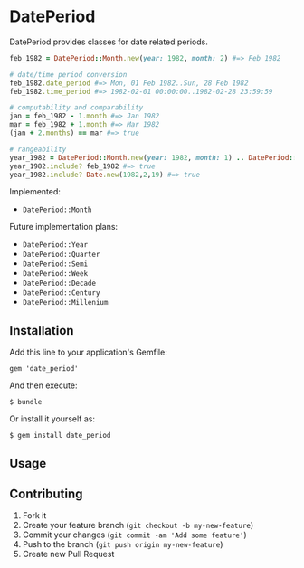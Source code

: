 # DatePeriod

DatePeriod provides classes for date related periods.

```ruby
feb_1982 = DatePeriod::Month.new(year: 1982, month: 2) #=> Feb 1982

# date/time period conversion
feb_1982.date_period #=> Mon, 01 Feb 1982..Sun, 28 Feb 1982
feb_1982.time_period #=> 1982-02-01 00:00:00..1982-02-28 23:59:59

# computability and comparability
jan = feb_1982 - 1.month #=> Jan 1982
mar = feb_1982 + 1.month #=> Mar 1982
(jan + 2.months) == mar #=> true

# rangeability
year_1982 = DatePeriod::Month.new(year: 1982, month: 1) .. DatePeriod::Month.new(year: 1982, month: 12) #=> Jan 1982..Dec 1982
year_1982.include? feb_1982 #=> true
year_1982.include? Date.new(1982,2,19) #=> true
```

Implemented:

* `DatePeriod::Month`

Future implementation plans:

* `DatePeriod::Year`
* `DatePeriod::Quarter`
* `DatePeriod::Semi`
* `DatePeriod::Week`
* `DatePeriod::Decade`
* `DatePeriod::Century`
* `DatePeriod::Millenium`

## Installation

Add this line to your application's Gemfile:

    gem 'date_period'

And then execute:

    $ bundle

Or install it yourself as:

    $ gem install date_period

## Usage


## Contributing

1. Fork it
2. Create your feature branch (`git checkout -b my-new-feature`)
3. Commit your changes (`git commit -am 'Add some feature'`)
4. Push to the branch (`git push origin my-new-feature`)
5. Create new Pull Request
